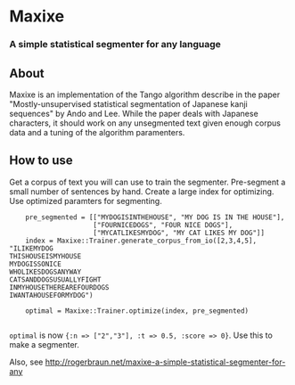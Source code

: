 # Maxixe
### A simple statistical segmenter for any language

## About

Maxixe is an implementation of the Tango algorithm describe in the paper "Mostly-unsupervised statistical segmentation of Japanese kanji sequences" by Ando and Lee. While the paper deals with Japanese characters, it should work on any unsegmented text given enough corpus data and a tuning of the algorithm paramenters.

## How to use

Get a corpus of text you will can use to train the segmenter. Pre-segment a small number of sentences by hand. Create a large index for optimizing. Use optimized paramters for segmenting.

```
    pre_segmented = [["MYDOGISINTHEHOUSE", "MY DOG IS IN THE HOUSE"],
                     ["FOURNICEDOGS", "FOUR NICE DOGS"],
                     ["MYCATLIKESMYDOG", "MY CAT LIKES MY DOG"]]
    index = Maxixe::Trainer.generate_corpus_from_io([2,3,4,5], "ILIKEMYDOG
THISHOUSEISMYHOUSE
MYDOGISSONICE
WHOLIKESDOGSANYWAY
CATSANDDOGSUSUALLYFIGHT
INMYHOUSETHEREAREFOURDOGS
IWANTAHOUSEFORMYDOG")
  
    optimal = Maxixe::Trainer.optimize(index, pre_segmented)
        
```

`optimal` is now `{:n => ["2","3"], :t => 0.5, :score => 0}`. Use this to make a segmenter.

Also, see http://rogerbraun.net/maxixe-a-simple-statistical-segmenter-for-any
